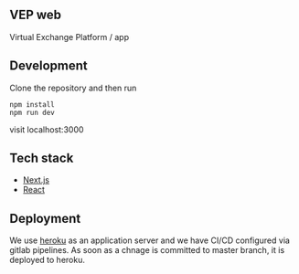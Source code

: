 ## VEP web

Virtual Exchange Platform / app

## Development

Clone the repository and then run

```
npm install
npm run dev
```

visit localhost:3000

## Tech stack

- [Next.js](http://nextjs.org/)
- [React](https://reactjs.org/)

## Deployment

We use [heroku](http://heroku.com/) as an application server and we have CI/CD configured via gitlab pipelines. As soon as a chnage is committed to master branch, it is deployed to heroku.

